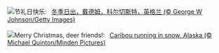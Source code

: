 ![](https://www.bing.com/th?id=OHR.BoxingDaySunrise_ZH-CN7431512686_UHD.jpg&w=1000)节礼日快乐:&nbsp;&ensp;[冬季日出，戴德姆，科尔切斯特，英格兰 (© George W Johnson/Getty Images)](https://www.bing.com/th?id=OHR.BoxingDaySunrise_ZH-CN7431512686_UHD.jpg)
<br><br/>
![](https://www.bing.com/th?id=OHR.CaribouChristmas_EN-US9744655068_UHD.jpg&w=1000)Merry Christmas, deer friends!:&nbsp;&ensp;[Caribou running in snow, Alaska (© Michael Quinton/Minden Pictures)](https://www.bing.com/th?id=OHR.CaribouChristmas_EN-US9744655068_UHD.jpg)
<br><br/>
